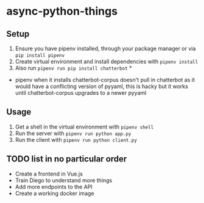 # async-python-things

## Setup
1. Ensure you have pipenv installed, through your package manager or via `pip install pipenv`
1. Create virtual environment and install dependencies with `pipenv install`
1. Also run `pipenv run pip install chatterbot` * 

* pipenv when it installs chatterbot-corpus doesn't pull in chatterbot as it would have a conflicting version of pyyaml, this is hacky but it works until chatterbot-corpus upgrades to a newer pyyaml

## Usage
1. Get a shell in the virtual environment with `pipenv shell`
1. Run the server with `pipenv run python app.py`
1. Run the client with `pipenv run python client.py`

## TODO list in no particular order
- Create a frontend in Vue.js
- Train Diego to understand more things
- Add more endpoints to the API
- Create a working docker image
